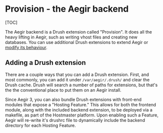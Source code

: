 Provision - the Aegir backend
=============================

[TOC]

The Aegir backend is a Drush extension called "Provision". It does all the heavy lifting in Aegir, such as writing vhost files and creating new databases. You can use additional Drush extensions to extend Aegir or [modify its behaviour](/extend/altering-behaviours/).


Adding a Drush extension
------------------------

There are a couple ways that you can add a Drush extension. First, and most commonly, you can add it under `/var/aegir/.drush/` and clear the Drush cache. Drush will search a number of paths for extensions, but that's the the conventional place to put them on an Aegir install.

Since Aegir 3, you can also bundle Drush extensions with front-end modules that expose a "Hosting Feature." This allows for both the frontend module, along with the included backend extension, to be deployed via a makefile, as part of the Hostmaster platform. Upon enabling such a Feature, Aegir will re-write it's drushrc file to dynamically include the backend directory for each Hosting Feature.

